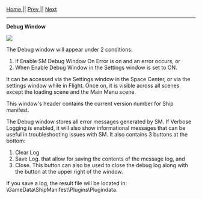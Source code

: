 [Home ](https://github.com/PapaJoesSoup/ShipManifest/wiki)|| [Prev ](https://github.com/PapaJoesSoup/ShipManifest/wiki/1.6.4-Lights-Tab)|| [Next](https://github.com/PapaJoesSoup/ShipManifest/wiki/2.0---Basic-Operation)
***
**Debug Window**

![](http://i.imgur.com/A7ylft3.png)

The Debug window will appear under 2 conditions:

1.  If Enable SM Debug Window On Error is on and an error occurs, or 
2.  When Enable Debug Window in the Settings window is set to ON.

It can be accessed via the Settings window in the Space Center, or via the settings window while in Flight. Once on, it is visible across all scenes except the loading scene and the Main Menu scene.

This window's header contains the current version number for Ship manifest.  

The Debug window stores all error messages generated by SM.  If Verbose Logging is enabled, it will also show informational messages that can be useful in troubleshooting issues with SM.  It also contains 3 buttons at the bottom:

1.  Clear Log
2.  Save Log. that allow for saving the contents of the message log, and 
3.  Close.  This button can also be used to close the debug log along with the button at the upper right of the window.

If you save a log, the result file will be located in:  \GameData\ShipManifest\Plugins\Plugindata.
